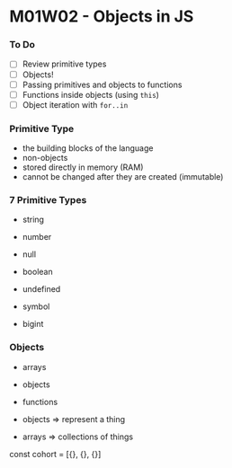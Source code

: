 # M01W02 - Objects in JS

### To Do
- [ ] Review primitive types
- [ ] Objects!
- [ ] Passing primitives and objects to functions
- [ ] Functions inside objects (using `this`)
- [ ] Object iteration with `for..in`

### Primitive Type
* the building blocks of the language
* non-objects
* stored directly in memory (RAM)
* cannot be changed after they are created (immutable)

### 7 Primitive Types
* string
* number
* null
* boolean
* undefined

* symbol
* bigint

### Objects
* arrays
* objects
* functions


* objects => represent a thing
* arrays => collections of things

const cohort = [{}, {}, {}]





















